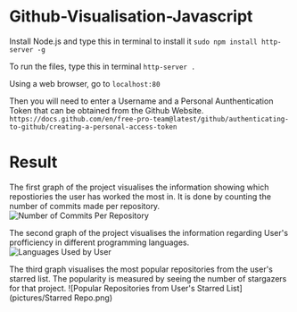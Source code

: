 # Github-Visualisation-Javascript

Install Node.js and type this in terminal to install it 
```sudo npm install http-server -g```

To run the files, type this in terminal
```http-server .```

Using a web browser, go to 
```localhost:80```

Then you will need to enter a Username and a Personal Aunthentication Token that can be obtained from the Github Website.
```https://docs.github.com/en/free-pro-team@latest/github/authenticating-to-github/creating-a-personal-access-token```

# Result
The first graph of the project visualises the information showing which repostiories the user has worked the most in. It is done by counting the number of commits made per repository.
![Number of Commits Per Repository](pictures/Commits.png)

The second graph of the project visualises the information regarding User's profficiency in different programming languages. 
![Languages Used by User](pictures/Languages.png)

The third graph visualises the most popular repositories from the user's starred list. The popularity is measured by seeing the number of stargazers for that project.
![Popular Repositories from User's Starred List](pictures/Starred Repo.png)

